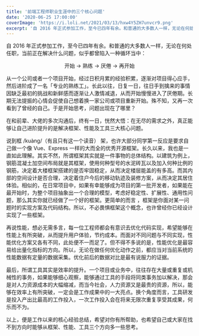 ```yaml
---
title: '前端工程师职业生涯中的三个核心问题'
date: '2020-06-25 17:00:00'
coverImage: 'https://i.loli.net/2021/03/13/hxw4Y5ZH7unvcr9.png'
excerpt: '自 2016 年正式参加工作，至今已四年有余。和普通的大多数人一样，无论在何处任职，当前正在解决什么问题，似乎都曾陷入一种循环当中：开始 -> 熟练 -> 厌倦 -> 再开始'
---
```



自 2016 年正式参加工作，至今已四年有余。和普通的大多数人一样，无论在何处任职，当前正在解决什么问题，似乎都曾陷入一种循环当中：

<center>开始 -> 熟练 -> 厌倦 -> 再开始</center>

从一个公司或者一个项目开始，经过日积月累的经验积累，逐渐对项目得心应手，然后进阶成了一名「专业的熟练工」。长此以往，日复一日，往日手到擒来的事情因缺乏最初的挑战和新鲜感而逐渐让人激情减退，从而开始慢慢进入了厌倦期。长期无法提振的心情会促使自己想着换一家公司或项目重新开始。殊不知，又再一次看到了曾经的自己。于是开始思考，问题出现在了哪里？

在和前辈、大佬的多次沟通后，终有一日，恍然大悟：在无尽的需求之外，真正能够让自己进阶提升的是解决框架、性能及工具三大核心问题。

说到框 /kuàng/（有且只有这一个读音） 架，也许大部分同学第一反应是要求自己做一个像 Vue、Express 一样的大而全的优秀开源框架。长久以来，我也是一直如此理解。其实不然，所谓框架其实就是一件事物的总体结构。以建筑为例上，钢筋混凝土加空间布局就是其框架，使用何种型号的水泥砖瓦以及加入何种比例的钢筋，决定着大楼框架搭建的是否牢固稳定，从而决定楼层能盖的有多高。而其内部的空间设计是否合理，决定着住户今后的移动轨迹及装修方案，从而决定其居住体验。相似的，在日常项目中，如果有幸能够成为项目的第一批开发者，如果能在最开始时，为整个项目抽象出一个合理的模型，考虑好稳定性、扩展性、通用性问题，那么其实你就已经做了一个好的框架。更简单的而言 ，框架是你面对某一问题时的实现方案及代码结构。所以，不必畏惧框架这个概念，也许曾经你已经设计实现了一些框架。

再说性能，想必无需多言，每一位工程师都会有意识去优化代码实现，希望能够在性能上有所突破，从而提升用户体验，节约成本。而面对不同问题与不同实现，性能优化方案又各有不同，此处便不一而足了。但不得不多说的是，性能优化是最容易给出量化指标的方向。所以，无论在做任何优化动作之前，都应当对当前系统的性能数据有定量的数据采集。优化前后的数据对比是最有说服力的证据。

最后，所谓工具其实是效率的提升。一个项目或业务中，往往存在大量或重复或机械性的事务，如果能够细心观察，能够通过工具的手段将同类事务加以解决，那会是对人力资源成本的大幅缩减，而当今社会，人力资源又是最贵的资源，所以，能够在效率上有所突破，一定会是工作成果中的一大亮点。换个角度而言，工具研发是投入产出比最高的工作投入，一次工作投入会在将来无限次重复享受其成果，何乐而不为。

以上，便是工作以来的核心经验总结，希望对你有所帮助，也希望自己或大家在找不到方向时能够从框架、性能、工具三个方向多一些思考。

